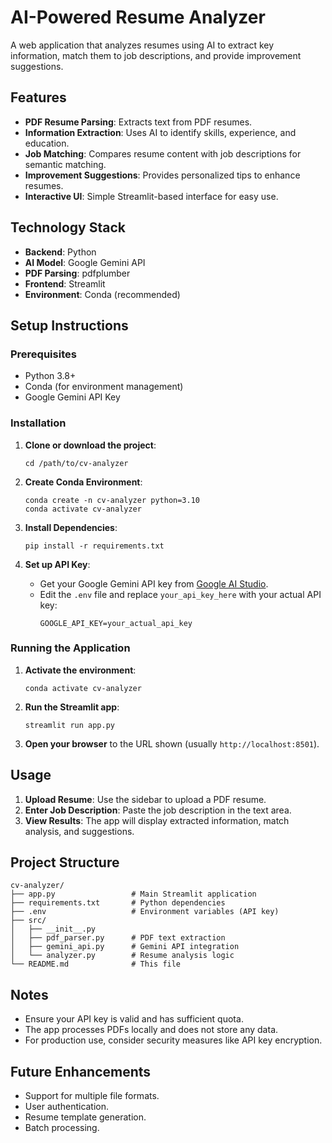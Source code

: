 # AI-Powered Resume Analyzer

A web application that analyzes resumes using AI to extract key information, match them to job descriptions, and provide improvement suggestions.

## Features

- **PDF Resume Parsing**: Extracts text from PDF resumes.
- **Information Extraction**: Uses AI to identify skills, experience, and education.
- **Job Matching**: Compares resume content with job descriptions for semantic matching.
- **Improvement Suggestions**: Provides personalized tips to enhance resumes.
- **Interactive UI**: Simple Streamlit-based interface for easy use.

## Technology Stack

- **Backend**: Python
- **AI Model**: Google Gemini API
- **PDF Parsing**: pdfplumber
- **Frontend**: Streamlit
- **Environment**: Conda (recommended)

## Setup Instructions

### Prerequisites

- Python 3.8+
- Conda (for environment management)
- Google Gemini API Key

### Installation

1. **Clone or download the project**:

   ```
   cd /path/to/cv-analyzer
   ```

2. **Create Conda Environment**:

   ```
   conda create -n cv-analyzer python=3.10
   conda activate cv-analyzer
   ```

3. **Install Dependencies**:

   ```
   pip install -r requirements.txt
   ```

4. **Set up API Key**:
   - Get your Google Gemini API key from [Google AI Studio](https://makersuite.google.com/app/apikey).
   - Edit the `.env` file and replace `your_api_key_here` with your actual API key:
     ```
     GOOGLE_API_KEY=your_actual_api_key
     ```

### Running the Application

1. **Activate the environment**:

   ```
   conda activate cv-analyzer
   ```

2. **Run the Streamlit app**:

   ```
   streamlit run app.py
   ```

3. **Open your browser** to the URL shown (usually `http://localhost:8501`).

## Usage

1. **Upload Resume**: Use the sidebar to upload a PDF resume.
2. **Enter Job Description**: Paste the job description in the text area.
3. **View Results**: The app will display extracted information, match analysis, and suggestions.

## Project Structure

```
cv-analyzer/
├── app.py                 # Main Streamlit application
├── requirements.txt       # Python dependencies
├── .env                   # Environment variables (API key)
├── src/
│   ├── __init__.py
│   ├── pdf_parser.py      # PDF text extraction
│   ├── gemini_api.py      # Gemini API integration
│   └── analyzer.py        # Resume analysis logic
└── README.md              # This file
```

## Notes

- Ensure your API key is valid and has sufficient quota.
- The app processes PDFs locally and does not store any data.
- For production use, consider security measures like API key encryption.

## Future Enhancements

- Support for multiple file formats.
- User authentication.
- Resume template generation.
- Batch processing.
